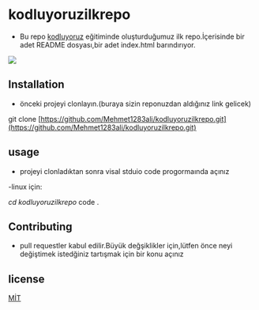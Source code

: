# kodluyoruzilkrepo
- Bu repo [kodluyoruz](https://kodluyoruz.org/) eğitiminde oluşturduğumuz ilk repo.İçerisinde bir adet README dosyası,bir adet index.html barındırıyor.

![](https://raw.githubusercontent.com/Osman1864/kodluyoruzilkrepo/main/image.png)

## Installation
- önceki projeyi clonlayın.(buraya sizin reponuzdan aldığınız link gelicek)

git clone [https://github.com/Mehmet1283ali/kodluyoruzilkrepo.git](https://github.com/Mehmet1283ali/kodluyoruzilkrepo.git)

## usage 
- projeyi clonladıktan sonra visal stduio code progormaında açınız

-linux için:

*cd kodluyoruzilkrepo* code .

## Contributing

- pull requestler kabul edilir.Büyük değşiklikler için,lütfen önce neyi değiştimek istedğiniz tartışmak için bir konu açınız

## license 

[MİT](https://mit-license.org/)
